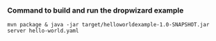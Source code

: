 ### Command to build and run the dropwizard example
`mvn package & java -jar target/helloworldexample-1.0-SNAPSHOT.jar server hello-world.yaml`

